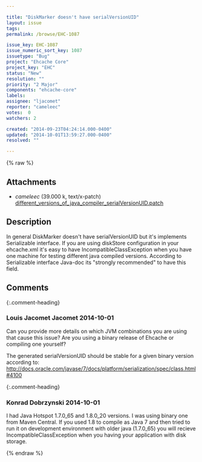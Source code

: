 ```yaml
---

title: "DiskMarker doesn't have serialVersionUID"
layout: issue
tags: 
permalink: /browse/EHC-1087

issue_key: EHC-1087
issue_numeric_sort_key: 1087
issuetype: "Bug"
project: "Ehcache Core"
project_key: "EHC"
status: "New"
resolution: ""
priority: "2 Major"
components: "ehcache-core"
labels: 
assignee: "ljacomet"
reporter: "cameleec"
votes:  0
watchers: 2

created: "2014-09-23T04:24:14.000-0400"
updated: "2014-10-01T13:59:27.000-0400"
resolved: ""

---
```




{% raw %}


## Attachments

* <em>cameleec</em> (39.000 k, text/x-patch) [different_versions_of_java_compiler_serialVersionUID.patch](/attachments/EHC/EHC-1087/different_versions_of_java_compiler_serialVersionUID.patch)




## Description

<div markdown="1" class="description">

In general DiskMarker doesn't have serialVersionUID but it's implements Serializable interface.
If you are using diskStore configuration in your ehcache.xml it's easy to have IncompatibleClassException when you have one machine for testing different java compiled versions. 
According to Serializable interface Java-doc its "strongly recommended" to have this field. 

</div>

## Comments


{:.comment-heading}
### **Louis Jacomet Jacomet** <span class="date">2014-10-01</span>

<div markdown="1" class="comment">

Can you provide more details on which JVM combinations you are using that cause this issue?
Are you using a binary release of Ehcache or compiling one yourself?

The generated serialVersionUID should be stable for a given binary version according to: http://docs.oracle.com/javase/7/docs/platform/serialization/spec/class.html#4100

</div>


{:.comment-heading}
### **Konrad Dobrzynski** <span class="date">2014-10-01</span>

<div markdown="1" class="comment">

I had Java Hotspot 1.7.0\_65 and 1.8.0\_20 versions. I was using binary one from Maven Central. If you used 1.8 to compile as Java 7 and then tried to run it on development environment with older java (1.7.0\_65) you will recieve IncompatibleClassException when you having your application with disk storage. 

</div>



{% endraw %}
